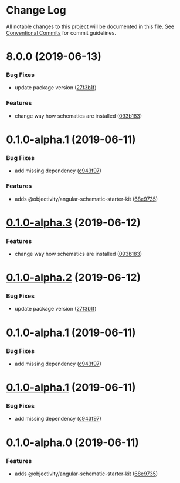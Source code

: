 # Change Log

All notable changes to this project will be documented in this file.
See [Conventional Commits](https://conventionalcommits.org) for commit guidelines.

# 8.0.0 (2019-06-13)


### Bug Fixes

* update package version ([27f3b1f](https://github.com/ObjectivityLtd/angular-schematics/commit/27f3b1f))


### Features

* change way how schematics are installed ([093b183](https://github.com/ObjectivityLtd/angular-schematics/commit/093b183))



# 0.1.0-alpha.1 (2019-06-11)


### Bug Fixes

* add missing dependency ([c943f97](https://github.com/ObjectivityLtd/angular-schematics/commit/c943f97))


### Features

* adds @objectivity/angular-schematic-starter-kit ([68e9735](https://github.com/ObjectivityLtd/angular-schematics/commit/68e9735))





# [0.1.0-alpha.3](https://github.com/ObjectivityLtd/angular-schematics/compare/@objectivity/angular-schematic-starter-kit@0.1.0-alpha.2...@objectivity/angular-schematic-starter-kit@0.1.0-alpha.3) (2019-06-12)


### Features

* change way how schematics are installed ([093b183](https://github.com/ObjectivityLtd/angular-schematics/commit/093b183))





# [0.1.0-alpha.2](https://github.com/ObjectivityLtd/angular-schematics/compare/@objectivity/angular-schematic-starter-kit@0.1.0-alpha.0...@objectivity/angular-schematic-starter-kit@0.1.0-alpha.2) (2019-06-12)


### Bug Fixes

* update package version ([27f3b1f](https://github.com/ObjectivityLtd/angular-schematics/commit/27f3b1f))



# 0.1.0-alpha.1 (2019-06-11)


### Bug Fixes

* add missing dependency ([c943f97](https://github.com/ObjectivityLtd/angular-schematics/commit/c943f97))





# [0.1.0-alpha.1](https://github.com/ObjectivityLtd/angular-schematics/compare/@objectivity/angular-schematic-starter-kit@0.1.0-alpha.0...@objectivity/angular-schematic-starter-kit@0.1.0-alpha.1) (2019-06-11)


### Bug Fixes

* add missing dependency ([c943f97](https://github.com/ObjectivityLtd/angular-schematics/commit/c943f97))





# 0.1.0-alpha.0 (2019-06-11)


### Features

* adds @objectivity/angular-schematic-starter-kit ([68e9735](https://github.com/ObjectivityLtd/angular-schematics/commit/68e9735))
